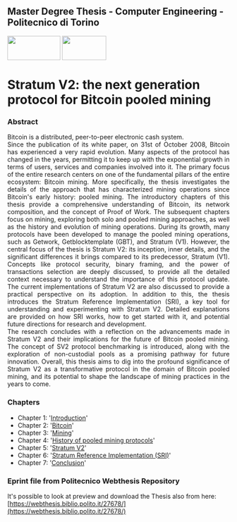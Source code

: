 ## Master Degree Thesis - Computer Engineering - Politecnico di Torino 
<img align="center" src="https://ondequadre.polito.it/assets/img/logo_poli.png" width="120" height="55"> <img align="center" src="https://stratumprotocol.org/assets/stratum-v2-icon-with-text.svg" width="100" height="55">
# Stratum V2: the next generation protocol for Bitcoin pooled mining 

### Abstract
<p align="justify">
Bitcoin is a distributed, peer-to-peer electronic cash system.<br>
Since the publication of its white paper, on 31st of October 2008, Bitcoin has experienced a very rapid evolution. Many aspects of the protocol has changed in the years, permitting it to keep up with the exponential growth in terms of users, services and companies involved into it.
The primary focus of the entire research centers on one of the fundamental pillars of the entire ecosystem: Bitcoin mining.
More specifically, the thesis investigates the details of the approach that has characterized mining operations since Bitcoin's early history: pooled mining.
The introductory chapters of this thesis provide a comprehensive understanding of Bitcoin, its network composition, and the concept of Proof of Work. The subsequent chapters focus on mining, exploring both solo and pooled mining approaches, as well as the history and evolution of mining operations.
During its growth, many protocols have been developed to manage the pooled mining operations, such as Getwork, Getblocktemplate (GBT), and Stratum (V1). 
However, the central focus of the thesis is Stratum V2: its inception, inner details, and the significant differences it brings compared to its predecessor, Stratum (V1). Concepts like protocol security, binary framing, and the power of transactions selection are deeply discussed, to provide all the detailed context necessary to understand the importance of this protocol update.
The current implementations of Stratum V2 are also discussed to provide a practical perspective on its adoption.
In addition to this, the thesis introduces the Stratum Reference Implementation (SRI), a key tool for understanding and experimenting with Stratum V2. Detailed explanations are provided on how SRI works, how to get started with it, and potential future directions for research and development.<br>
The research concludes with a reflection on the advancements made in Stratum V2 and their implications for the future of Bitcoin pooled mining. The concept of SV2 protocol benchmarking is introduced, along with the exploration of non-custodial pools as a promising pathway for future innovation.
Overall, this thesis aims to dig into the profound significance of Stratum V2 as a transformative protocol in the domain of Bitcoin pooled mining, and its potential to shape the landscape of mining practices in the years to come.
</p>

### Chapters
+ Chapter 1: '[Introduction](./Source/Chapter1/Introduction.tex)'
+ Chapter 2: '[Bitcoin](./Source/Chapter2/)'
+ Chapter 3: '[Mining](./Source/Chapter3/)'
+ Chapter 4: '[History of pooled mining protocols](./Source/Chapter4/)'
+ Chapter 5: '[Stratum V2](./Source/Chapter5/)'
+ Chapter 6: '[Stratum Reference Implementation (SRI)](./Source/Chapter6/)'
+ Chapter 7: '[Conclusion](./Source/Chapter7/Conclusion.tex)'

### Eprint file from Politecnico Webthesis Repository
It's possible to look at preview and download the Thesis also from here: [https://webthesis.biblio.polito.it/27678/](https://webthesis.biblio.polito.it/27678/) 
